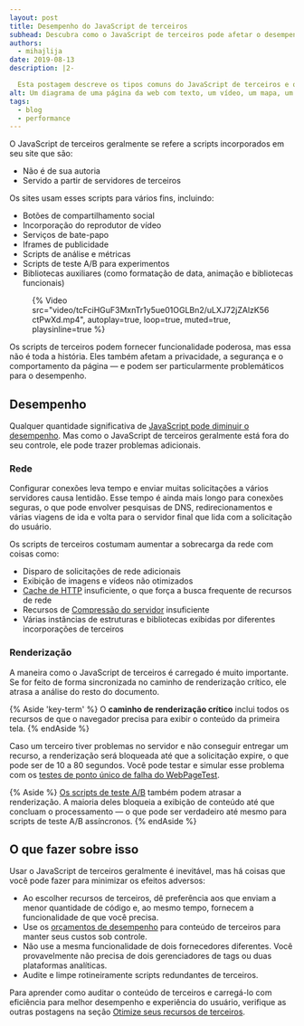 ```yaml
---
layout: post
title: Desempenho do JavaScript de terceiros
subhead: Descubra como o JavaScript de terceiros pode afetar o desempenho e o que você pode fazer para evitar que ele diminua a velocidade de seus sites.
authors:
  - mihajlija
date: 2019-08-13
description: |2-

  Esta postagem descreve os tipos comuns do JavaScript de terceiros e os problemas de desempenho que eles podem causar. Ele também fornece orientação geral sobre como otimizar scripts de terceiros.
alt: Um diagrama de uma página da web com texto, um vídeo, um mapa, um widget de bate-papo e botões de compartilhamento de mídia social.
tags:
  - blog
  - performance
---
```


O JavaScript de terceiros geralmente se refere a scripts incorporados em seu site que são:

- Não é de sua autoria
- Servido a partir de servidores de terceiros

Os sites usam esses scripts para vários fins, incluindo:

- Botões de compartilhamento social
- Incorporação do reprodutor de vídeo
- Serviços de bate-papo
- Iframes de publicidade
- Scripts de análise e métricas
- Scripts de teste A/B para experimentos
- Bibliotecas auxiliares (como formatação de data, animação e bibliotecas funcionais)

<figure data-size="full"> {% Video src="video/tcFciHGuF3MxnTr1y5ue01OGLBn2/uLXJ72jZAlzK56ctPwXd.mp4", autoplay=true, loop=true, muted=true, playsinline=true %}</figure>

Os scripts de terceiros podem fornecer funcionalidade poderosa, mas essa não é toda a história. Eles também afetam a privacidade, a segurança e o comportamento da página⁠ — e podem ser particularmente problemáticos para o desempenho.

## Desempenho

Qualquer quantidade significativa de [JavaScript pode diminuir o desempenho](/bootup-time). Mas como o JavaScript de terceiros geralmente está fora do seu controle, ele pode trazer problemas adicionais.

### Rede

Configurar conexões leva tempo e enviar muitas solicitações a vários servidores causa lentidão. Esse tempo é ainda mais longo para conexões seguras, o que pode envolver pesquisas de DNS, redirecionamentos e várias viagens de ida e volta para o servidor final que lida com a solicitação do usuário.

Os scripts de terceiros costumam aumentar a sobrecarga da rede com coisas como:

- Disparo de solicitações de rede adicionais
- Exibição de imagens e vídeos não otimizados
- [Cache de HTTP](https://developers.google.com/web/fundamentals/performance/optimizing-content-efficiency/http-caching) insuficiente, o que força a busca frequente de recursos de rede
- Recursos de [Compressão do servidor](https://developers.google.com/web/fundamentals/performance/optimizing-content-efficiency/optimize-encoding-and-transfer) insuficiente
- Várias instâncias de estruturas e bibliotecas exibidas por diferentes incorporações de terceiros

### Renderização

A maneira como o JavaScript de terceiros é carregado é muito importante. Se for feito de forma sincronizada no caminho de renderização crítico, ele atrasa a análise do resto do documento.

{% Aside 'key-term' %} O **caminho de renderização crítico** inclui todos os recursos de que o navegador precisa para exibir o conteúdo da primeira tela. {% endAside %}

Caso um terceiro tiver problemas no servidor e não conseguir entregar um recurso, a renderização será bloqueada até que a solicitação expire, o que pode ser de 10 a 80 segundos. Você pode testar e simular esse problema com os [testes de ponto único de falha do WebPageTest](https://css-tricks.com/use-webpagetest-api/#single-point-of-failure).

{% Aside %} [Os scripts de teste A/B](https://developers.google.com/web/fundamentals/performance/optimizing-content-efficiency/loading-third-party-javascript/#ab_test_smaller_samples_of_users) também podem atrasar a renderização. A maioria deles bloqueia a exibição de conteúdo até que concluam o processamento — o que pode ser verdadeiro até mesmo para scripts de teste A/B assíncronos. {% endAside %}

## O que fazer sobre isso

Usar o JavaScript de terceiros geralmente é inevitável, mas há coisas que você pode fazer para minimizar os efeitos adversos:

- Ao escolher recursos de terceiros, dê preferência aos que enviam a menor quantidade de código e, ao mesmo tempo, fornecem a funcionalidade de que você precisa.
- Use os [orçamentos de desempenho](/use-lighthouse-for-performance-budgets/) para conteúdo de terceiros para manter seus custos sob controle.
- Não use a mesma funcionalidade de dois fornecedores diferentes. Você provavelmente não precisa de dois gerenciadores de tags ou duas plataformas analíticas.
- Audite e limpe rotineiramente scripts redundantes de terceiros.

Para aprender como auditar o conteúdo de terceiros e carregá-lo com eficiência para melhor desempenho e experiência do usuário, verifique as outras postagens na seção [Otimize seus recursos de terceiros](/fast/#optimize-your-third-party-resources).
